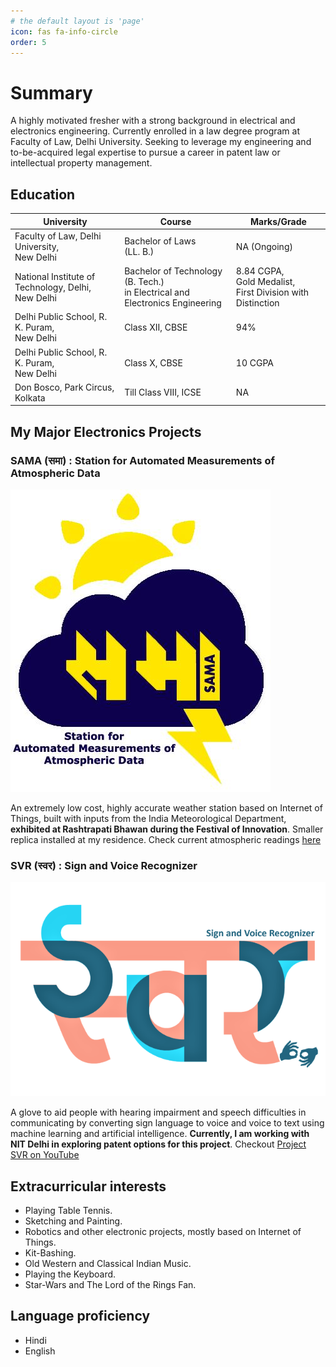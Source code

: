 ```yaml
---
# the default layout is 'page'
icon: fas fa-info-circle
order: 5
---
```



# Summary

A highly motivated fresher with a strong background in electrical
and electronics engineering. Currently enrolled in a law degree
program at Faculty of Law, Delhi University. Seeking to leverage
my engineering and to-be-acquired legal expertise to pursue a
career in patent law or intellectual property management.

## Education

|University|Course|Marks/Grade
|-----------|-----------|-------|
|Faculty of Law, Delhi University, <br />New Delhi|Bachelor of Laws <br />(LL. B.)|NA (Ongoing)|
|National Institute of Technology, Delhi, <br />New Delhi|Bachelor of Technology (B. Tech.) <br />in Electrical and Electronics Engineering|8.84 CGPA, <br />Gold Medalist, <br />First Division with Distinction|
|Delhi Public School, R. K. Puram, <br />New Delhi|Class XII, CBSE|94%|
|Delhi Public School, R. K. Puram, <br />New Delhi|Class X, CBSE|10 CGPA|
|Don Bosco, Park Circus, <br />Kolkata|Till Class VIII, ICSE|NA|

## My Major Electronics Projects

### **SAMA (समा)** : Station for Automated Measurements of Atmospheric Data 

![SAMA Logo](https://raw.githubusercontent.com/Technolawhere/technolawhere.github.io/main/images/About/SAMA%20logo.jpg "SAMA Logo")


An extremely low cost, highly accurate weather station based on Internet of Things, built with inputs from the India Meteorological Department, **exhibited at Rashtrapati Bhawan during the Festival of Innovation**. Smaller replica installed at my residence. Check current atmospheric readings [here](https://technolawhere.github.io/SAMA-समा/)

### **SVR (स्वर)** : Sign and Voice Recognizer 

![SVR Logo](https://raw.githubusercontent.com/Technolawhere/technolawhere.github.io/main/images/About/SVR%20Logo.png "SVR Logo")

A glove to aid people with hearing impairment and speech difficulties in communicating by converting sign language to voice and voice to text using machine learning and artificial intelligence. **Currently, I am working with NIT Delhi in exploring patent options for this project**. Checkout [Project SVR on YouTube](https://www.youtube.com/@projectsvrnitdelhi6028/videos)


## Extracurricular interests

* Playing Table Tennis.
* Sketching and Painting.
* Robotics and other electronic projects, mostly based on Internet of Things.
* Kit-Bashing.
* Old Western and Classical Indian Music.
* Playing the Keyboard.
* Star-Wars and The Lord of the Rings Fan.

## Language proficiency
* Hindi
* English
